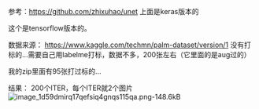 参考：https://github.com/zhixuhao/unet
上面是keras版本的

这个是tensorflow版本的。

数据来源：
https://www.kaggle.com/techmn/palm-dataset/version/1
没有打标的…需要自己用labelme打标，数据不多，200张左右（它里面的是aug过的）

我的zip里面有95张打过标的…

结果：
200个ITER，每个ITER就2个图片
![image_1d59dmirq17qefsiq4gnqs115qa.png-148.6kB][5]



[5]: http://static.zybuluo.com/w460461339/a5wr8efx404sunhsrq4uzvhj/image_1d59dmirq17qefsiq4gnqs115qa.png
